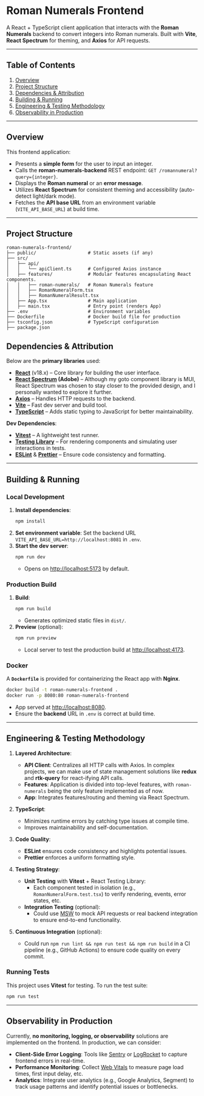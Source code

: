 # Roman Numerals Frontend

A React + TypeScript client application that interacts with the **Roman Numerals** backend to convert integers into Roman numerals. Built with **Vite**, **React Spectrum** for theming, and **Axios** for API requests.

---

## Table of Contents

1. [Overview](#overview)
2. [Project Structure](#project-structure)
3. [Dependencies & Attribution](#dependencies--attribution)
4. [Building & Running](#building--running)
5. [Engineering & Testing Methodology](#engineering--testing-methodology)
6. [Observability in Production](#observability-in-production)

---

## Overview

This frontend application:

- Presents a **simple form** for the user to input an integer.
- Calls the **roman-numerals-backend** REST endpoint: `GET /romannumeral?query={integer}`.
- Displays the **Roman numeral** or an **error message**.
- Utilizes **React Spectrum** for consistent theming and accessibility (auto-detect light/dark mode).
- Fetches the **API base URL** from an environment variable (`VITE_API_BASE_URL`) at build time.

---

## Project Structure

```
roman-numerals-frontend/
├── public/                   # Static assets (if any)
├── src/
│   ├── api/
│   │   └── apiClient.ts      # Configured Axios instance
│   ├── features/             # Modular features encapsulating React components.
│   │   ├── roman-numerals/   # Roman Numerals feature
│   │   ├── RomanNumeralForm.tsx
│   │   ├── RomanNumeralResult.tsx
│   ├── App.tsx               # Main application
│   ├── main.tsx              # Entry point (renders App)
├── .env                      # Environment variables
├── Dockerfile                # Docker build file for production
├── tsconfig.json             # TypeScript configuration
├── package.json
```

## Dependencies & Attribution

Below are the **primary libraries** used:

- **[React](https://reactjs.org/)** (v18.x) – Core library for building the user interface.
- **[React Spectrum](https://react-spectrum.adobe.com/) (Adobe)** – Although my goto component library is MUI, React Spectrum was chosen to stay closer to the provided design, and I personally wanted to explore it further.
- **[Axios](https://axios-http.com/)** – Handles HTTP requests to the backend.
- **[Vite](https://vitejs.dev/)** – Fast dev server and build tool.
- **[TypeScript](https://www.typescriptlang.org/)** – Adds static typing to JavaScript for better maintainability.

**Dev Dependencies**:

- **[Vitest](https://vitest.dev/)** – A lightweight test runner.
- **[Testing Library](https://testing-library.com/docs/react-testing-library/intro/)** – For rendering components and simulating user interactions in tests.
- **[ESLint](https://eslint.org/)** & **[Prettier](https://prettier.io/)** – Ensure code consistency and formatting.

---

## Building & Running

### Local Development

1. **Install dependencies**:
   ```bash
   npm install
   ```
2. **Set environment variable**: Set the backend URL `VITE_API_BASE_URL=http://localhost:8081` in `.env`.
3. **Start the dev server**:
   ```bash
   npm run dev
   ```
   - Opens on [http://localhost:5173](http://localhost:5173) by default.

### Production Build

1. **Build**:
   ```bash
   npm run build
   ```
   - Generates optimized static files in `dist/`.
2. **Preview** (optional):
   ```bash
   npm run preview
   ```
   - Local server to test the production build at [http://localhost:4173](http://localhost:4173).

### Docker

A **`Dockerfile`** is provided for containerizing the React app with **Nginx**.

```bash
docker build -t roman-numerals-frontend .
docker run -p 8080:80 roman-numerals-frontend
```

- App served at [http://localhost:8080](http://localhost:8080).
- Ensure the **backend** URL in `.env` is correct at build time.

---

## Engineering & Testing Methodology

1. **Layered Architecture**:

   - **API Client**: Centralizes all HTTP calls with Axios. In complex projects, we can make use of state management solutions like **redux** and **rtk-query** for react-ifying API calls.
   - **Features**: Application is divided into top-level features, with `roman-numerals` being the only feature implemented as of now.
   - **App**: Integrates features/routing and theming via React Spectrum.

2. **TypeScript**:

   - Minimizes runtime errors by catching type issues at compile time.
   - Improves maintainability and self-documentation.

3. **Code Quality**:

   - **ESLint** ensures code consistency and highlights potential issues.
   - **Prettier** enforces a uniform formatting style.

4. **Testing Strategy**:

   - **Unit Testing** with **Vitest** + React Testing Library:
     - Each component tested in isolation (e.g., `RomanNumeralForm.test.tsx`) to verify rendering, events, error states, etc.
   - **Integration Testing** (optional):
     - Could use [MSW](https://mswjs.io/) to mock API requests or real backend integration to ensure end-to-end functionality.

5. **Continuous Integration** (optional):
   - Could run `npm run lint && npm run test && npm run build` in a CI pipeline (e.g., GitHub Actions) to ensure code quality on every commit.

### Running Tests

This project uses **Vitest** for testing. To run the test suite:

```bash
npm run test
```

---

## Observability in Production

Currently, **no monitoring, logging, or observability** solutions are implemented on the frontend. In production, we can consider:

- **Client-Side Error Logging**: Tools like [Sentry](https://sentry.io/) or [LogRocket](https://logrocket.com/) to capture frontend errors in real-time.
- **Performance Monitoring**: Collect [Web Vitals](https://web.dev/vitals/) to measure page load times, first input delay, etc.
- **Analytics**: Integrate user analytics (e.g., Google Analytics, Segment) to track usage patterns and identify potential issues or bottlenecks.
